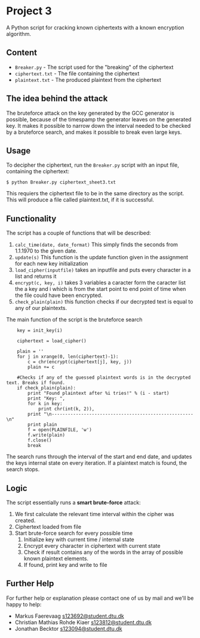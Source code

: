 Project 3
=========

A Python script for cracking known ciphertexts with a known
encryption algorithm.


## Content

 * `Breaker.py` - The script used for the "breaking" of the ciphertext
 * `ciphertext.txt` - The file containing the ciphertext
 * `plaintext.txt` - The produced plaintext from the ciphertext
 
## The idea behind the attack

The bruteforce attack on the key generated by the GCC generator is possible, because of the timespamp the generator leaves on the generated key. It makes it possible to narrow down the interval needed to be checked by a bruteforce search, and makes it possible to break even large keys. 

## Usage

To decipher the ciphertext, run the `Breaker.py` script with an input
file, containing the ciphertext:

    $ python Breaker.py ciphertext_sheet3.txt
This requiers the ciphertext file to be in the same directory as the script. 
This will produce a file called plaintext.txt, if it is successful.

## Functionality

The script has a couple of functions that will be described:

 1. `calc_time(date, date_format)` This simply finds the seconds from 1.1.1970 to the given date.
 2. `update(s)` This function is the update function given in the assignment for each new key initialization
 3. `load_cipher(inputfile)` takes an inputfile and puts every character in a list and returns it
 4. `encrypt(c, key, i)` takes 3 variables a caracter form the caracter list the a key and i which is from the start point to end point of time when the file could have been encrypted.
 5. `check_plain(plain)` this function checks if our decrypted text is equal to any of our plaintexts.

 The main function of the script is the bruteforce search

        key = init_key(i)

        ciphertext = load_cipher()

        plain = ''
        for j in xrange(0, len(ciphertext)-1):
            c = chr(encrypt(ciphertext[j], key, j))
            plain += c
        
        #Checks if any of the guessed plaintext words is in the decrypted text. Breaks if found.
        if check_plain(plain):
            print "Found plaintext after %i tries!" % (i - start)
            print "Key: ",
            for k in key:
                print chr(int(k, 2)),
            print "\n-----------------------------------------------------\n"
            print plain
            f = open(PLAINFILE, 'w')
            f.write(plain)
            f.close()
            break

The search runs through the interval of the start and end date, and updates the keys internal state on every iteration. If a plaintext match is found, the search stops.


## Logic

The script essentially runs a **smart brute-force** attack:

 1. We first calculate the relevant time interval within the cipher was
 created.
 2. Ciphertext loaded from file
 3. Start brute-force search for every possible time
     1. Initialize key with current time / internal state
     2. Encrypt every character in ciphertext with current state
     3. Check if result contains any of the words in the array of
     possible known plaintext elements.
     4. If found, print key and write to file


## Further Help

For further help or explanation please contact one of us by mail and
we'll be happy to help:

 * Markus Faerevaag [s123692@student.dtu.dk](mailto:s123692@student.dtu.dk)
 * Christian Mathias Rohde Kiaer [s123812@student.dtu.dk](mailto:s123812@student.dtu.dk)
 * Jonathan Becktor [s123094@student.dtu.dk](mailto:s123094@student.dtu.dk)
